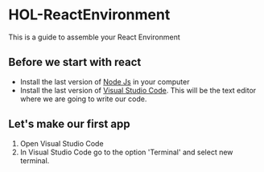 # HOL-ReactEnvironment
This is a guide to assemble your React Environment

## Before we start with react
- Install the last version of [Node Js](https://nodejs.org/en/) in your computer
- Install the last version of [Visual Studio Code](https://code.visualstudio.com/). This will be the text editor where we are going to write our code. 

## Let's make our first app
1. Open Visual Studio Code
2. In Visual Studio Code go to the option 'Terminal' and select new terminal.
  
